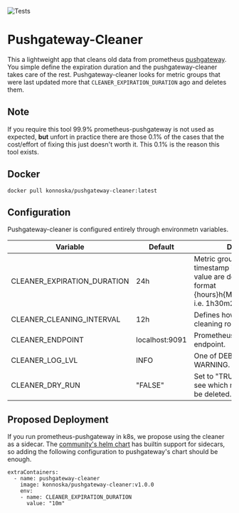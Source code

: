 ![Tests](https://github.com/konnoska/pushgateway-cleaner/actions/workflows/tests.yaml/badge.svg?branch=main)

# Pushgateway-Cleaner

This a lightweight app that cleans old data from prometheus [pushgateway](https://github.com/prometheus/pushgateway). You simple define the expiration duration and the pushgateway-cleaner takes care of the rest. Pushgateway-cleaner looks for metric groups that were last updated more that `CLEANER_EXPIRATION_DURATION` ago and deletes them.

## Note
If you require this tool 99.9% prometheus-pushgateway is not used as expected, **but** unfort in practice there are those 0.1% of the cases that the cost/effort of fixing this just doesn't worth it. This 0.1% is the reason this tool exists.

## Docker
```
docker pull konnoska/pushgateway-cleaner:latest
```

## Configuration
Pushgateway-cleaner is configured entirely through environmetn variables.

| Variable                    | Default        | Description | 
| ----------------------------| ---------------|-------------|
| CLEANER_EXPIRATION_DURATION | 24h            | Metric groups whose last push timestamp is older that this value are deleted. Accepted format {hours}h{Minutes}m{Seconds}s i.e. 1h30m20s, 1h, 10m |
| CLEANER_CLEANING_INTERVAL   | 12h            | Defines how often to start the cleaning routine.| 
| CLEANER_ENDPOINT            | localhost:9091 | Prometheus' pushgateway endpoint. |
| CLEANER_LOG_LVL             | INFO           | One of DEBUG, INFO, ERROR, WARNING. |
| CLEANER_DRY_RUN             |"FALSE"         |Set to "TRUE" to dry-run and see which metric groups would be deleted.|

## Proposed Deployment

If you run prometheus-pushgateway in k8s, we propose using the cleaner as a sidecar. The [community's helm chart](https://github.com/prometheus-community/helm-charts/tree/main/charts/prometheus-pushgateway) has builtin support for sidecars, so adding the following configuration to pushgateway's chart should be enough.
```
extraContainers: 
  - name: pushgateway-cleaner
    image: konnoska/pushgateway-cleaner:v1.0.0
    env:
    - name: CLEANER_EXPIRATION_DURATION
      value: "10m"
```
